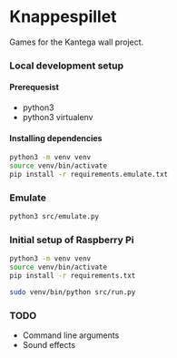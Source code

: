 # Knappespillet

Games for the Kantega wall project.

### Local development setup

#### Prerequesist
- python3 
- python3 virtualenv

#### Installing dependencies

```sh
python3 -m venv venv
source venv/bin/activate
pip install -r requirements.emulate.txt
```


### Emulate

```sh
python3 src/emulate.py
```

### Initial setup of Raspberry Pi



```sh
python3 -m venv venv
source venv/bin/activate
pip install -r requirements.txt
```

```sh
sudo venv/bin/python src/run.py
```


### TODO

- Command line arguments
- Sound effects

